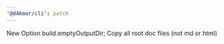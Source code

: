 ```yaml
---
'@d4kmor/cli': patch
---
```


New Option build.emptyOutputDir; Copy all root doc files (not md or html)
